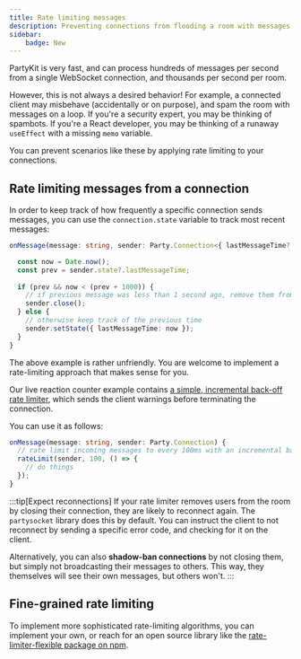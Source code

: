 ```yaml
---
title: Rate limiting messages
description: Preventing connections from flooding a room with messages
sidebar:
    badge: New
---
```


PartyKit is very fast, and can process hundreds of messages per second from a single WebSocket connection, and thousands per second per room.

However, this is not always a desired behavior! For example, a connected client may misbehave (accidentally or on purpose), and spam the room with messages on a loop. If you're a security expert, you may be thinking of spambots. If you're a React developer, you may be thinking of a runaway `useEffect` with a missing `memo` variable.

You can prevent scenarios like these by applying rate limiting to your connections.

## Rate limiting messages from a connection

In order to keep track of how frequently a specific connection sends messages, you can use the `connection.state` variable to track most recent messages:

```ts
onMessage(message: string, sender: Party.Connection<{ lastMessageTime?: number }>) {

  const now = Date.now();
  const prev = sender.state?.lastMessageTime;
  
  if (prev && now < (prev + 1000)) {
    // if previous message was less than 1 second ago, remove them from the room!
    sender.close();
  } else {
    // otherwise keep track of the previous time
    sender.setState({ lastMessageTime: now });
  }
}
```

The above example is rather unfriendly. You are welcome to implement a rate-limiting approach that makes sense for you.

Our live reaction counter example contains [a simple, incremental back-off rate limiter](https://github.com/partykit/example-reactions/blob/main/src/limiter.ts), which sends the client warnings before terminating the connection.

You can use it as follows:
```ts
onMessage(message: string, sender: Party.Connection) {
  // rate limit incoming messages to every 100ms with an incremental back-off
  rateLimit(sender, 100, () => {
    // do things
  });
}
```

:::tip[Expect reconnections]
If your rate limiter removes users from the room by closing their connection, they are likely to reconnect again. The `partysocket` library does this by default. You can instruct the client to not reconnect by sending a specific error code, and checking for it on the client. 

Alternatively, you can also **shadow-ban connections** by not closing them, but simply not broadcasting their messages to others. This way, they themselves will see their own messages, but others won't.
:::

## Fine-grained rate limiting

To implement more sophisticated rate-limiting algorithms, you can implement your own, or reach for an open source library like the [rate-limiter-flexible package on npm](https://www.npmjs.com/package/rate-limiter-flexible).




